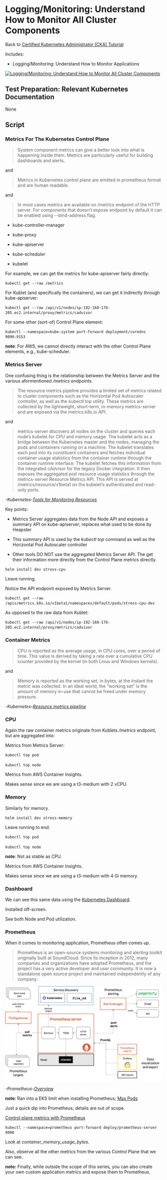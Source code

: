 # Logging/Monitoring: Understand How to Monitor All Cluster Components

Back to [Certified Kubernetes Administrator (CKA) Tutorial](https://github.com/larkintuckerllc/k8s-cka-tutorial)

Includes:

* Logging/Monitoring: Understand How to Monitor Applications

[![Logging/Monitoring: Understand How to Monitor All Cluster Components](http://img.youtube.com/vi/DGfDbCYDRXs/0.jpg)](https://youtu.be/DGfDbCYDRXs)

## Test Preparation: Relevant Kubernetes Documentation

None

## Script

### Metrics For The Kubernetes Control Plane

> System component metrics can give a better look into what is happening inside them. Metrics are particularly useful for building dashboards and alerts.

and

> Metrics in Kubernetes control plane are emitted in prometheus format and are human readable.

and

> In most cases metrics are available on /metrics endpoint of the HTTP server. For components that doesn’t expose endpoint by default it can be enabled using --bind-address flag.

* kube-controller-manager

* kube-proxy

* kube-apiserver

* kube-scheduler

* kubelet

For example, we can get the metrics for kube-apiserver fairly directly:

```plaintext
kubectl get --raw /metrics
```

For Kublet (and specifically the containers), we can get it indirectly through kube-apiserver:

```plaintext
kubectl get --raw /api/v1/nodes/ip-192-168-176-205.ec2.internal/proxy/metrics/cadvisor
```

For some other (sort-of) Control Plane element:

```plaintext
kubectl --namespace=kube-system port-forward deployment/coredns 9090:9153
```

**note**: For AWS, we cannot directly interact with the other Control Plane elements, e.g., kube-scheduler.

### Metrics Server

One confusing thing is the relationship between the Metrics Server and the various aformentioned */metrics* endpoints.

> The resource metrics pipeline provides a limited set of metrics related to cluster components such as the Horizontal Pod Autoscaler controller, as well as the kubectl top utility. These metrics are collected by the lightweight, short-term, in-memory metrics-server and are exposed via the metrics.k8s.io API.

and

> metrics-server discovers all nodes on the cluster and queries each node’s kubelet for CPU and memory usage. The kubelet acts as a bridge between the Kubernetes master and the nodes, managing the pods and containers running on a machine. The kubelet translates each pod into its constituent containers and fetches individual container usage statistics from the container runtime through the container runtime interface. The kubelet fetches this information from the integrated cAdvisor for the legacy Docker integration. It then exposes the aggregated pod resource usage statistics through the metrics-server Resource Metrics API. This API is served at /metrics/resource/v1beta1 on the kubelet’s authenticated and read-only ports.

*-Kubernetes-[Tools for Monitoring Resources](https://kubernetes.io/docs/tasks/debug-application-cluster/resource-usage-monitoring/)*

Key points:

* Metrics Server aggregates data from the Node API and exposes a summary API on kube-apiserver; replaces what used to be done by Heapster

* This summary API is used by the *kubectl top* command as well as the Horizontal Pod Autoscaler controller

* Other tools DO NOT use the aggregated Metrics Server API. The get their information more directly from the Control Plane metrics directly.

```plaintext
helm install dev stress-cpu
```

Leave running.

Notice the API endpoint exposed by Metrics Server.

```plaintext
kubectl get --raw /apis/metrics.k8s.io/v1beta1/namespaces/default/pods/stress-cpu-dev
```

As opposed to the raw data from Kublet:

```plaintext
kubectl get --raw /api/v1/nodes/ip-192-168-176-205.ec2.internal/proxy/metrics/cadvisor
```

### Container Metrics

> CPU is reported as the average usage, in CPU cores, over a period of time. This value is derived by taking a rate over a cumulative CPU counter provided by the kernel (in both Linux and Windows kernels).

and

> Memory is reported as the working set, in bytes, at the instant the metric was collected. In an ideal world, the “working set” is the amount of memory in-use that cannot be freed under memory pressure.

*-Kubernetes-[Resource metrics pipeline](https://kubernetes.io/docs/tasks/debug-application-cluster/resource-metrics-pipeline/)*

### CPU

Again the raw container metrics originate from Kublets */metrics* endpoint, but are aggregated into:

Metrics from Metrics Server:

```plaintext
kubectl top pod

kubectl top node
```

Metrics from AWS Container Insights.

Makes sense since we are using a t3-medium with 2 vCPU.

### Memory

Similarly for memory.

```plaintext
helm install dev stress-memory
```

Leave running to end.

```plaintext
kubectl top pod

kubectl top node
```

**note**: Not as stable as CPU.

Metrics from AWS Container Insights.

Makes sense since we are using a t3-medium with 4 Gi memory.

### Dashboard

We can see this same data using the [Kubernetes Dashboard](https://kubernetes.io/docs/tasks/access-application-cluster/web-ui-dashboard/).

Installed off-screen.

See both Node and Pod utilization.

### Prometheus

When it comes to monitoring application, Prometheus often comes up.

> Prometheus is an open-source systems monitoring and alerting toolkit originally built at SoundCloud. Since its inception in 2012, many companies and organizations have adopted Prometheus, and the project has a very active developer and user community. It is now a standalone open source project and maintained independently of any company.

![Prometheus Architecture](architecture.png)

*-Prometheus-[Overview](https://prometheus.io/docs/introduction/overview/)*

**note**: Ran into a EKS limit when installing Prometheus; [Max Pods](https://github.com/awslabs/amazon-eks-ami/blob/master/files/eni-max-pods.txt)

Just a quick dip into Prometheus; details are out of scope.

[Control plane metrics with Prometheus](https://docs.aws.amazon.com/eks/latest/userguide/prometheus.html)

```plaintext
kubectl --namespace=prometheus port-forward deploy/prometheus-server 9090
```

Look at *container_memory_usage_bytes*.

Also, observe all the other metrics from the various Control Plane that we can see.

**note:** Finally, while outside the scope of this series, you can also create your own custom application metrics and expose them to Prometheus.
